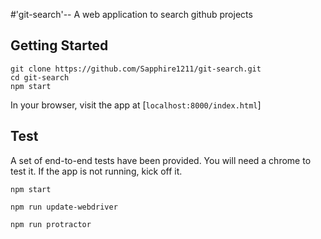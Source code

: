 #'git-search'-- A web application to search github projects

## Getting Started
```
git clone https://github.com/Sapphire1211/git-search.git
cd git-search
npm start
```

In your browser, visit the app at [`localhost:8000/index.html`]


## Test
A set of end-to-end tests have been provided. You will need a chrome to test it.
If the app is not running, kick off it.
```
npm start
```


```
npm run update-webdriver
```

```
npm run protractor
```